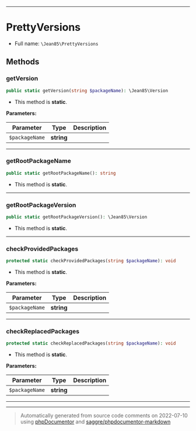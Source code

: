 ***

# PrettyVersions





* Full name: `\Jean85\PrettyVersions`




## Methods


### getVersion



```php
public static getVersion(string $packageName): \Jean85\Version
```



* This method is **static**.




**Parameters:**

| Parameter | Type | Description |
|-----------|------|-------------|
| `$packageName` | **string** |  |




***

### getRootPackageName



```php
public static getRootPackageName(): string
```



* This method is **static**.







***

### getRootPackageVersion



```php
public static getRootPackageVersion(): \Jean85\Version
```



* This method is **static**.







***

### checkProvidedPackages



```php
protected static checkProvidedPackages(string $packageName): void
```



* This method is **static**.




**Parameters:**

| Parameter | Type | Description |
|-----------|------|-------------|
| `$packageName` | **string** |  |




***

### checkReplacedPackages



```php
protected static checkReplacedPackages(string $packageName): void
```



* This method is **static**.




**Parameters:**

| Parameter | Type | Description |
|-----------|------|-------------|
| `$packageName` | **string** |  |




***


***
> Automatically generated from source code comments on 2022-07-10 using [phpDocumentor](http://www.phpdoc.org/) and [saggre/phpdocumentor-markdown](https://github.com/Saggre/phpDocumentor-markdown)
